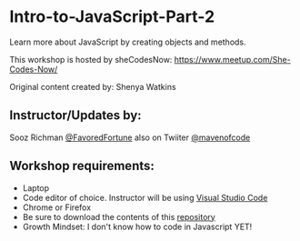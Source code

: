 # Intro-to-JavaScript-Part-2
Learn more about JavaScript by creating objects and methods.

This workshop is hosted by sheCodesNow: https://www.meetup.com/She-Codes-Now/

Original content created by: Shenya Watkins

## Instructor/Updates by:
Sooz Richman [@FavoredFortune](https://github.com/FavoredFortune) also on Twiiter [@mavenofcode](https://twitter.com/MavenofCode)

## Workshop requirements: 

* Laptop
* Code editor of choice. Instructor will be using [Visual Studio Code](https://code.visualstudio.com/download) 
* Chrome or Firefox
* Be sure to download the contents of this [repository](https://github.com/She-Codes-Now/Intro-to-JavaScript-Part-2)
* Growth Mindset: I don't know how to code in Javascript YET!

